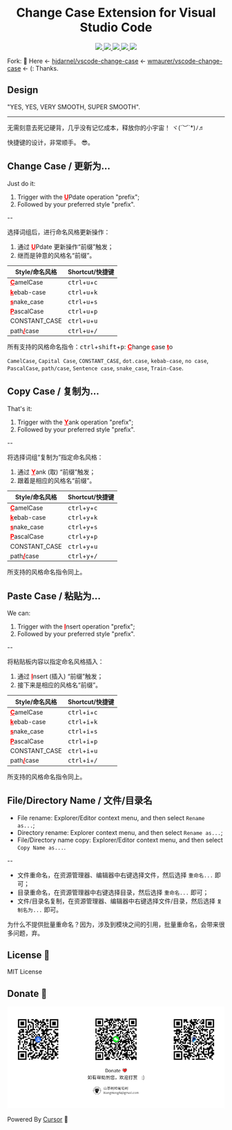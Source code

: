 <p>
  <h1 align="center">Change Case Extension for Visual Studio Code</h1>
</p>

<p align="center">
  <a href="https://github.com/xianghongai/vscode-change-case">
    <img src="https://img.shields.io/github/repo-size/xianghongai/vscode-change-case?color=4ac51c&style=plastic&?cacheSeconds=3600">
  </a>
  <a href="https://marketplace.visualstudio.com/items?itemName=NicholasHsiang.vscode-change-case-next">
    <img src="https://img.shields.io/visual-studio-marketplace/v/NicholasHsiang.vscode-change-case-next?color=%234ac51c&style=plastic&?cacheSeconds=3600">
  </a>
  <a href="https://marketplace.visualstudio.com/items?itemName=NicholasHsiang.vscode-change-case-next">
    <img src="https://img.shields.io/visual-studio-marketplace/d/NicholasHsiang.vscode-change-case-next?color=4ac51c&style=plastic&?cacheSeconds=3600">
  </a>
  <a href="https://marketplace.visualstudio.com/items?itemName=NicholasHsiang.vscode-change-case-next">
    <img src="https://img.shields.io/visual-studio-marketplace/r/NicholasHsiang.vscode-change-case-next?color=4ac51c&style=plastic&?cacheSeconds=3600">
  </a>
  <a href="https://marketplace.visualstudio.com/items?itemName=NicholasHsiang.vscode-change-case-next">
    <img src="https://img.shields.io/github/license/xianghongai/vscode-change-case?color=4ac51c&style=plastic&?cacheSeconds=3600">
  </a>
</p>

Fork: 🎉 Here ← [hjdarnel/vscode-change-case](https://github.com/hjdarnel/vscode-change-case) ← [wmaurer/vscode-change-case](https://github.com/wmaurer/vscode-change-case) ← (: Thanks.

## Design

"YES, YES, VERY SMOOTH, SUPER SMOOTH".

---

无需刻意去死记硬背，几乎没有记忆成本，释放你的小宇宙！ ヾ(´︶`*)ﾉ♬

快捷键的设计，非常顺手。 😎。

## Change Case / 更新为...

Just do it:

1. Trigger with the <strong><u style="color: red;">U</u></strong>Pdate operation "prefix";
2. Followed by your preferred style "prefix".

--

选择词组后，进行命名风格更新操作：

1. 通过 <strong><u style="color: red;">U</u></strong>Pdate 更新操作“前缀”触发；
2. 继而是钟意的风格名“前缀”。

| Style/命名风格                                         | Shortcut/快捷键                           |
|--------------------------------------------------------|-------------------------------------------|
| <strong><u style="color: red;">C</u></strong>amelCase  | <kbd>ctrl</kbd>+<kbd>u</kbd>+<kbd>c</kbd> |
| <strong><u style="color: red;">k</u></strong>ebab-case | <kbd>ctrl</kbd>+<kbd>u</kbd>+<kbd>k</kbd> |
| <strong><u style="color: red;">s</u></strong>nake_case | <kbd>ctrl</kbd>+<kbd>u</kbd>+<kbd>s</kbd> |
| <strong><u style="color: red;">P</u></strong>ascalCase | <kbd>ctrl</kbd>+<kbd>u</kbd>+<kbd>p</kbd> |
| CONSTANT_CASE                                          | <kbd>ctrl</kbd>+<kbd>u</kbd>+<kbd>u</kbd> |
| path<strong><u style="color: red;">/</u></strong>case  | <kbd>ctrl</kbd>+<kbd>u</kbd>+<kbd>/</kbd> |

所有支持的风格命名指令：<kbd>ctrl</kbd>+<kbd>shift</kbd>+<kbd>p</kbd>: <strong><u style="color: red;">C</u></strong>hange <strong><u style="color: red;">c</u></strong>ase <strong><u style="color: red;">t</u></strong>o

`CamelCase`, `Capital Case`, `CONSTANT_CASE`, `dot.case`, `kebab-case`, `no case`, `PascalCase`, `path/case`, `Sentence case`, `snake_case`, `Train-Case`.

## Copy Case / 复制为...

That's it:

1. Trigger with the <strong><u style="color: red;">Y</u></strong>ank operation "prefix";
2. Followed by your preferred style "prefix".

--

将选择词组“复制为”指定命名风格：

1. 通过 <strong><u style="color: red;">Y</u></strong>ank (取) “前缀”触发；
2. 跟着是相应的风格名“前缀”。

| Style/命名风格                                         | Shortcut/快捷键                           |
|--------------------------------------------------------|-------------------------------------------|
| <strong><u style="color: red;">C</u></strong>amelCase  | <kbd>ctrl</kbd>+<kbd>y</kbd>+<kbd>c</kbd> |
| <strong><u style="color: red;">k</u></strong>ebab-case | <kbd>ctrl</kbd>+<kbd>y</kbd>+<kbd>k</kbd> |
| <strong><u style="color: red;">s</u></strong>nake_case | <kbd>ctrl</kbd>+<kbd>y</kbd>+<kbd>s</kbd> |
| <strong><u style="color: red;">P</u></strong>ascalCase | <kbd>ctrl</kbd>+<kbd>y</kbd>+<kbd>p</kbd> |
| CONSTANT_CASE                                          | <kbd>ctrl</kbd>+<kbd>y</kbd>+<kbd>u</kbd> |
| path<strong><u style="color: red;">/</u></strong>case  | <kbd>ctrl</kbd>+<kbd>y</kbd>+<kbd>/</kbd> |

所支持的风格命名指令同上。

## Paste Case / 粘贴为...

We can:

1. Trigger with the <strong><u style="color: red;">I</u></strong>nsert operation "prefix";
2. Followed by your preferred style "prefix".

--

将粘贴板内容以指定命名风格插入：

1. 通过 <strong><u style="color: red;">I</u></strong>nsert (插入) “前缀”触发；
2. 接下来是相应的风格名“前缀”。

| Style/命名风格                                         | Shortcut/快捷键                           |
|--------------------------------------------------------|-------------------------------------------|
| <strong><u style="color: red;">C</u></strong>amelCase  | <kbd>ctrl</kbd>+<kbd>i</kbd>+<kbd>c</kbd> |
| <strong><u style="color: red;">k</u></strong>ebab-case | <kbd>ctrl</kbd>+<kbd>i</kbd>+<kbd>k</kbd> |
| <strong><u style="color: red;">s</u></strong>nake_case | <kbd>ctrl</kbd>+<kbd>i</kbd>+<kbd>s</kbd> |
| <strong><u style="color: red;">P</u></strong>ascalCase | <kbd>ctrl</kbd>+<kbd>i</kbd>+<kbd>p</kbd> |
| CONSTANT_CASE                                          | <kbd>ctrl</kbd>+<kbd>i</kbd>+<kbd>u</kbd> |
| path<strong><u style="color: red;">/</u></strong>case  | <kbd>ctrl</kbd>+<kbd>i</kbd>+<kbd>/</kbd> |

所支持的风格命名指令同上。

## File/Directory Name / 文件/目录名

- File rename: Explorer/Editor context menu, and then select `Rename as...`;
- Directory rename: Explorer context menu, and then select `Rename as...`;
- File/Directory name copy: Explorer/Editor context menu, and then select `Copy Name as...`.

--

- 文件重命名，在资源管理器、编辑器中右键选择文件，然后选择 `重命名...` 即可；
- 目录重命名，在资源管理器中右键选择目录，然后选择 `重命名...` 即可；
- 文件/目录名复制，在资源管理器、编辑器中右键选择文件/目录，然后选择 `复制名为...` 即可。

为什么不提供批量重命名？因为，涉及到模块之间的引用，批量重命名，会带来很多问题，弃。

## License 📃

MIT License

## Donate 🎉

![xianghongai@gmail.com](https://raw.githubusercontent.com/caringrun/assets/master/donate.png)

Powered By [Cursor](https://www.cursor.com/) 💝

